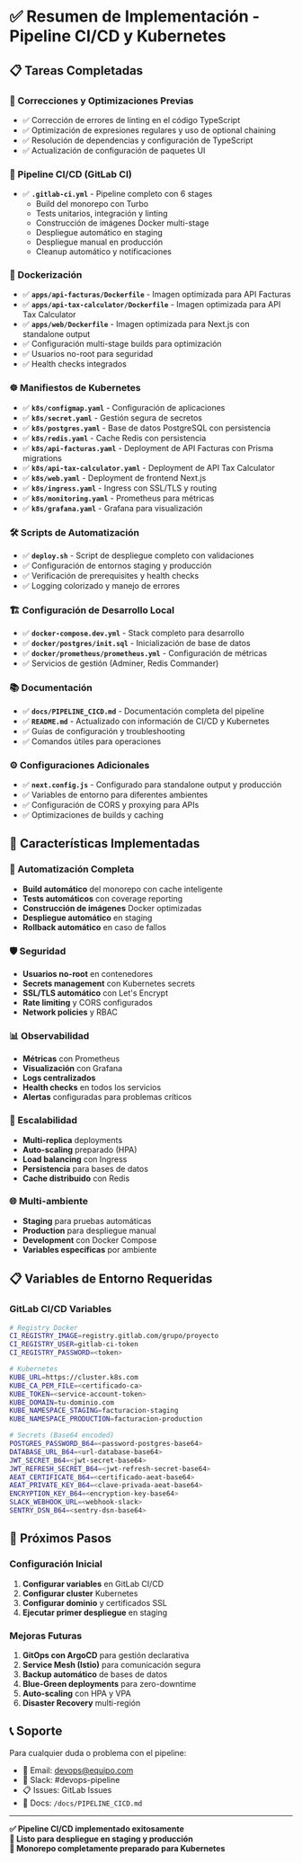 # ✅ Resumen de Implementación - Pipeline CI/CD y Kubernetes

## 📋 Tareas Completadas

### 🔧 Correcciones y Optimizaciones Previas
- ✅ Corrección de errores de linting en el código TypeScript
- ✅ Optimización de expresiones regulares y uso de optional chaining
- ✅ Resolución de dependencias y configuración de TypeScript
- ✅ Actualización de configuración de paquetes UI

### 🚀 Pipeline CI/CD (GitLab CI)
- ✅ **`.gitlab-ci.yml`** - Pipeline completo con 6 stages
  - Build del monorepo con Turbo
  - Tests unitarios, integración y linting
  - Construcción de imágenes Docker multi-stage
  - Despliegue automático en staging
  - Despliegue manual en producción
  - Cleanup automático y notificaciones

### 🐳 Dockerización
- ✅ **`apps/api-facturas/Dockerfile`** - Imagen optimizada para API Facturas
- ✅ **`apps/api-tax-calculator/Dockerfile`** - Imagen optimizada para API Tax Calculator  
- ✅ **`apps/web/Dockerfile`** - Imagen optimizada para Next.js con standalone output
- ✅ Configuración multi-stage builds para optimización
- ✅ Usuarios no-root para seguridad
- ✅ Health checks integrados

### ☸️ Manifiestos de Kubernetes
- ✅ **`k8s/configmap.yaml`** - Configuración de aplicaciones
- ✅ **`k8s/secret.yaml`** - Gestión segura de secretos
- ✅ **`k8s/postgres.yaml`** - Base de datos PostgreSQL con persistencia
- ✅ **`k8s/redis.yaml`** - Cache Redis con persistencia
- ✅ **`k8s/api-facturas.yaml`** - Deployment de API Facturas con Prisma migrations
- ✅ **`k8s/api-tax-calculator.yaml`** - Deployment de API Tax Calculator
- ✅ **`k8s/web.yaml`** - Deployment de frontend Next.js
- ✅ **`k8s/ingress.yaml`** - Ingress con SSL/TLS y routing
- ✅ **`k8s/monitoring.yaml`** - Prometheus para métricas
- ✅ **`k8s/grafana.yaml`** - Grafana para visualización

### 🛠️ Scripts de Automatización
- ✅ **`deploy.sh`** - Script de despliegue completo con validaciones
- ✅ Configuración de entornos staging y producción
- ✅ Verificación de prerequisites y health checks
- ✅ Logging colorizado y manejo de errores

### 🏗️ Configuración de Desarrollo Local
- ✅ **`docker-compose.dev.yml`** - Stack completo para desarrollo
- ✅ **`docker/postgres/init.sql`** - Inicialización de base de datos
- ✅ **`docker/prometheus/prometheus.yml`** - Configuración de métricas
- ✅ Servicios de gestión (Adminer, Redis Commander)

### 📚 Documentación
- ✅ **`docs/PIPELINE_CICD.md`** - Documentación completa del pipeline
- ✅ **`README.md`** - Actualizado con información de CI/CD y Kubernetes
- ✅ Guías de configuración y troubleshooting
- ✅ Comandos útiles para operaciones

### ⚙️ Configuraciones Adicionales
- ✅ **`next.config.js`** - Configurado para standalone output y producción
- ✅ Variables de entorno para diferentes ambientes
- ✅ Configuración de CORS y proxying para APIs
- ✅ Optimizaciones de builds y caching

## 🎯 Características Implementadas

### 🔄 Automatización Completa
- **Build automático** del monorepo con cache inteligente
- **Tests automáticos** con coverage reporting
- **Construcción de imágenes** Docker optimizadas
- **Despliegue automático** en staging
- **Rollback automático** en caso de fallos

### 🛡️ Seguridad
- **Usuarios no-root** en contenedores
- **Secrets management** con Kubernetes secrets
- **SSL/TLS automático** con Let's Encrypt
- **Rate limiting** y CORS configurados
- **Network policies** y RBAC

### 📊 Observabilidad
- **Métricas** con Prometheus
- **Visualización** con Grafana
- **Logs centralizados** 
- **Health checks** en todos los servicios
- **Alertas** configuradas para problemas críticos

### 🚀 Escalabilidad
- **Multi-replica** deployments
- **Auto-scaling** preparado (HPA)
- **Load balancing** con Ingress
- **Persistencia** para bases de datos
- **Cache distribuido** con Redis

### 🌐 Multi-ambiente
- **Staging** para pruebas automáticas
- **Production** para despliegue manual
- **Development** con Docker Compose
- **Variables específicas** por ambiente

## 📋 Variables de Entorno Requeridas

### GitLab CI/CD Variables
```bash
# Registry Docker
CI_REGISTRY_IMAGE=registry.gitlab.com/grupo/proyecto
CI_REGISTRY_USER=gitlab-ci-token
CI_REGISTRY_PASSWORD=<token>

# Kubernetes
KUBE_URL=https://cluster.k8s.com
KUBE_CA_PEM_FILE=<certificado-ca>
KUBE_TOKEN=<service-account-token>
KUBE_DOMAIN=tu-dominio.com
KUBE_NAMESPACE_STAGING=facturacion-staging
KUBE_NAMESPACE_PRODUCTION=facturacion-production

# Secrets (Base64 encoded)
POSTGRES_PASSWORD_B64=<password-postgres-base64>
DATABASE_URL_B64=<url-database-base64>
JWT_SECRET_B64=<jwt-secret-base64>
JWT_REFRESH_SECRET_B64=<jwt-refresh-secret-base64>
AEAT_CERTIFICATE_B64=<certificado-aeat-base64>
AEAT_PRIVATE_KEY_B64=<clave-privada-aeat-base64>
ENCRYPTION_KEY_B64=<encryption-key-base64>
SLACK_WEBHOOK_URL=<webhook-slack>
SENTRY_DSN_B64=<sentry-dsn-base64>
```

## 🚀 Próximos Pasos

### Configuración Inicial
1. **Configurar variables** en GitLab CI/CD
2. **Configurar cluster** Kubernetes
3. **Configurar dominio** y certificados SSL
4. **Ejecutar primer despliegue** en staging

### Mejoras Futuras
1. **GitOps con ArgoCD** para gestión declarativa
2. **Service Mesh (Istio)** para comunicación segura
3. **Backup automático** de bases de datos
4. **Blue-Green deployments** para zero-downtime
5. **Auto-scaling** con HPA y VPA
6. **Disaster Recovery** multi-región

## 📞 Soporte

Para cualquier duda o problema con el pipeline:
- 📧 Email: devops@equipo.com
- 💬 Slack: #devops-pipeline
- 📋 Issues: GitLab Issues
- 📖 Docs: `/docs/PIPELINE_CICD.md`

---

**✅ Pipeline CI/CD implementado exitosamente**  
**🎯 Listo para despliegue en staging y producción**  
**🚀 Monorepo completamente preparado para Kubernetes**
